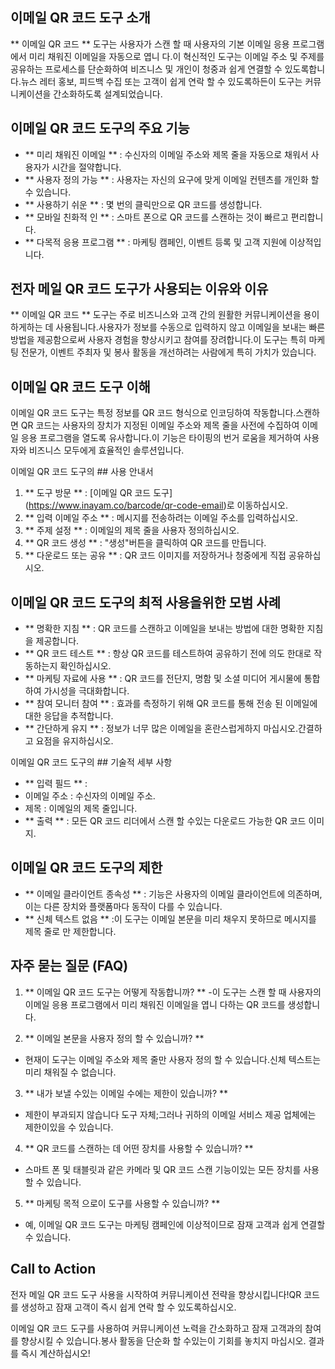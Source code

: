 ## 이메일 QR 코드 도구 소개

** 이메일 QR 코드 ** 도구는 사용자가 스캔 할 때 사용자의 기본 이메일 응용 프로그램에서 미리 채워진 이메일을 자동으로 엽니 다.이 혁신적인 도구는 이메일 주소 및 주제를 공유하는 프로세스를 단순화하여 비즈니스 및 개인이 청중과 쉽게 연결할 수 있도록합니다.뉴스 레터 홍보, 피드백 수집 또는 고객이 쉽게 연락 할 수 있도록하든이 도구는 커뮤니케이션을 간소화하도록 설계되었습니다.

## 이메일 QR 코드 도구의 주요 기능

- ** 미리 채워진 이메일 ** : 수신자의 이메일 주소와 제목 줄을 자동으로 채워서 사용자가 시간을 절약합니다.
- ** 사용자 정의 가능 ** : 사용자는 자신의 요구에 맞게 이메일 컨텐츠를 개인화 할 수 있습니다.
- ** 사용하기 쉬운 ** : 몇 번의 클릭만으로 QR 코드를 생성합니다.
- ** 모바일 친화적 인 ** : 스마트 폰으로 QR 코드를 스캔하는 것이 빠르고 편리합니다.
- ** 다목적 응용 프로그램 ** : 마케팅 캠페인, 이벤트 등록 및 고객 지원에 이상적입니다.

## 전자 메일 QR 코드 도구가 사용되는 이유와 이유

** 이메일 QR 코드 ** 도구는 주로 비즈니스와 고객 간의 원활한 커뮤니케이션을 용이하게하는 데 사용됩니다.사용자가 정보를 수동으로 입력하지 않고 이메일을 보내는 빠른 방법을 제공함으로써 사용자 경험을 향상시키고 참여를 장려합니다.이 도구는 특히 마케팅 전문가, 이벤트 주최자 및 봉사 활동을 개선하려는 사람에게 특히 가치가 있습니다.

## 이메일 QR 코드 도구 이해

이메일 QR 코드 도구는 특정 정보를 QR 코드 형식으로 인코딩하여 작동합니다.스캔하면 QR 코드는 사용자의 장치가 지정된 이메일 주소와 제목 줄을 사전에 수집하여 이메일 응용 프로그램을 열도록 유사합니다.이 기능은 타이핑의 번거 로움을 제거하여 사용자와 비즈니스 모두에게 효율적인 솔루션입니다.

이메일 QR 코드 도구의 ## 사용 안내서

1. ** 도구 방문 ** : [이메일 QR 코드 도구] (https://www.inayam.co/barcode/qr-code-email)로 이동하십시오.
2. ** 입력 이메일 주소 ** : 메시지를 전송하려는 이메일 주소를 입력하십시오.
3. ** 주제 설정 ** : 이메일의 제목 줄을 사용자 정의하십시오.
4. ** QR 코드 생성 ** : "생성"버튼을 클릭하여 QR 코드를 만듭니다.
5. ** 다운로드 또는 공유 ** : QR 코드 이미지를 저장하거나 청중에게 직접 공유하십시오.

## 이메일 QR 코드 도구의 최적 사용을위한 모범 사례

- ** 명확한 지침 ** : QR 코드를 스캔하고 이메일을 보내는 방법에 대한 명확한 지침을 제공합니다.
- ** QR 코드 테스트 ** : 항상 QR 코드를 테스트하여 공유하기 전에 의도 한대로 작동하는지 확인하십시오.
- ** 마케팅 자료에 사용 ** : QR 코드를 전단지, 명함 및 소셜 미디어 게시물에 통합하여 가시성을 극대화합니다.
- ** 참여 모니터 참여 ** : 효과를 측정하기 위해 QR 코드를 통해 전송 된 이메일에 대한 응답을 추적합니다.
- ** 간단하게 유지 ** : 정보가 너무 많은 이메일을 혼란스럽게하지 마십시오.간결하고 요점을 유지하십시오.

이메일 QR 코드 도구의 ## 기술적 세부 사항

- ** 입력 필드 ** :
- 이메일 주소 : 수신자의 이메일 주소.
- 제목 : 이메일의 제목 줄입니다.
- ** 출력 ** : 모든 QR 코드 리더에서 스캔 할 수있는 다운로드 가능한 QR 코드 이미지.

## 이메일 QR 코드 도구의 제한

- ** 이메일 클라이언트 종속성 ** : 기능은 사용자의 이메일 클라이언트에 의존하며, 이는 다른 장치와 플랫폼마다 동작이 다를 수 있습니다.
- ** 신체 텍스트 없음 ** :이 도구는 이메일 본문을 미리 채우지 못하므로 메시지를 제목 줄로 만 제한합니다.

## 자주 묻는 질문 (FAQ)

1. ** 이메일 QR 코드 도구는 어떻게 작동합니까? **
-이 도구는 스캔 할 때 사용자의 이메일 응용 프로그램에서 미리 채워진 이메일을 엽니 다하는 QR 코드를 생성합니다.

2. ** 이메일 본문을 사용자 정의 할 수 있습니까? **
- 현재이 도구는 이메일 주소와 제목 줄만 사용자 정의 할 수 있습니다.신체 텍스트는 미리 채워질 수 없습니다.

3. ** 내가 보낼 수있는 이메일 수에는 제한이 있습니까? **
- 제한이 부과되지 않습니다 도구 자체;그러나 귀하의 이메일 서비스 제공 업체에는 제한이있을 수 있습니다.

4. ** QR 코드를 스캔하는 데 어떤 장치를 사용할 수 있습니까? **
- 스마트 폰 및 태블릿과 같은 카메라 및 QR 코드 스캔 기능이있는 모든 장치를 사용할 수 있습니다.

5. ** 마케팅 목적 으로이 도구를 사용할 수 있습니까? **
- 예, 이메일 QR 코드 도구는 마케팅 캠페인에 이상적이므로 잠재 고객과 쉽게 연결할 수 있습니다.

## Call to Action

전자 메일 QR 코드 도구 사용을 시작하여 커뮤니케이션 전략을 향상시킵니다!QR 코드를 생성하고 잠재 고객이 즉시 쉽게 연락 할 수 있도록하십시오.

이메일 QR 코드 도구를 사용하여 커뮤니케이션 노력을 간소화하고 잠재 고객과의 참여를 향상시킬 수 있습니다.봉사 활동을 단순화 할 수있는이 기회를 놓치지 마십시오. 결과를 즉시 계산하십시오!
